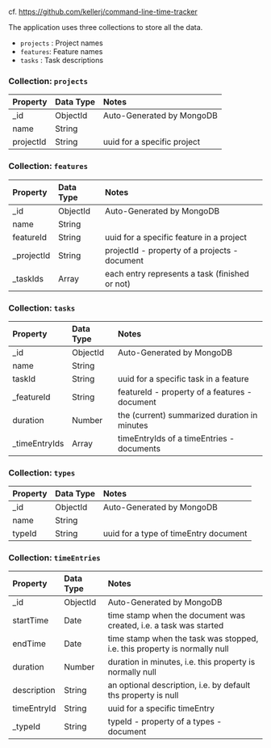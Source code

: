 cf. https://github.com/kellerj/command-line-time-tracker

The application uses three collections to store all the data.

* `projects` : Project names
* `features`: Feature names
* `tasks` : Task descriptions

### Collection: `projects`

| Property  | Data Type | Notes                       |
|:----------|:----------|:----------------------------|
| _id       | ObjectId  | Auto-Generated by MongoDB   |
| name      | String    |                             |
| projectId | String    | uuid for a specific project |

### Collection: `features`

| Property   | Data Type | Notes                                          |
|:-----------|:----------|:-----------------------------------------------|
| _id        | ObjectId  | Auto-Generated by MongoDB                      |
| name       | String    |                                                |
| featureId  | String    | uuid for a specific feature in a project       |
| _projectId | String    | projectId - property of a projects - document  |
| _taskIds   | Array     | each entry represents a task (finished or not) |

### Collection: `tasks`

| Property      | Data Type | Notes                                         |
|:--------------|:----------|:----------------------------------------------|
| _id           | ObjectId  | Auto-Generated by MongoDB                     |
| name          | String    |                                               |
| taskId        | String    | uuid for a specific task in a feature         |
| _featureId    | String    | featureId - property of a features - document |
| duration      | Number    | the (current) summarized duration in minutes  |
| _timeEntryIds | Array     | timeEntryIds of a timeEntries - documents     |

<!-- a time entry should not be reused for several start - stop operations -->
<!-- each start - stop operation should be stored -->
<!-- each start - stop operation should increase the (current) duration in the tasks - document -->
<!-- the (current) duration in the tasks - document should be realized as durationInMinutes property -->
<!-- the current duration should be visualized on the UI (perhaps as server push event / or as setIntervall approach in the UI) in hours and minutes -->

### Collection: `types`

| Property | Data Type | Notes                                   |
|:---------|:----------|:----------------------------------------|
| _id      | ObjectId  | Auto-Generated by MongoDB               |
| name     | String    |                                         |
| typeId   | String    | uuid for a type of timeEntry document   |                      |

### Collection: `timeEntries`

| Property          | Data Type | Notes                                                                     |
|:------------------|:----------|:--------------------------------------------------------------------------|
| _id               | ObjectId  | Auto-Generated by MongoDB                                                 |
| startTime         | Date      | time stamp when the document was created, i.e. a task was started         |
| endTime           | Date      | time stamp when the task was stopped, i.e. this property is normally null |
| duration          | Number    | duration in minutes, i.e. this property is normally null                  |
| description       | String    | an optional description, i.e. by default ths property is null             |
| timeEntryId       | String    | uuid for a specific timeEntry                                             |
| _typeId           | String    | typeId - property of a types - document                                   |

